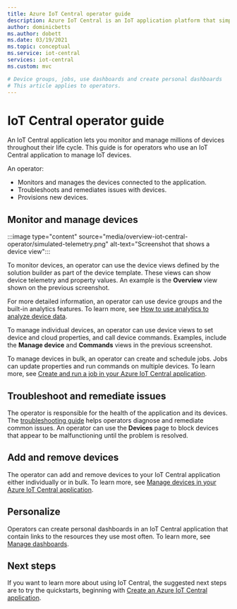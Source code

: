 ```yaml
---
title: Azure IoT Central operator guide
description: Azure IoT Central is an IoT application platform that simplifies the creation of IoT solutions. This article provides an overview of the operator role in IoT Central. 
author: dominicbetts
ms.author: dobett
ms.date: 03/19/2021
ms.topic: conceptual
ms.service: iot-central
services: iot-central
ms.custom: mvc

# Device groups, jobs, use dashboards and create personal dashboards
# This article applies to operators.
---
```


# IoT Central operator guide

An IoT Central application lets you monitor and manage millions of devices throughout their life cycle. This guide is for operators who use an IoT Central application to manage IoT devices.

An operator:

- Monitors and manages the devices connected to the application.
- Troubleshoots and remediates issues with devices.
- Provisions new devices.

## Monitor and manage devices

:::image type="content" source="media/overview-iot-central-operator/simulated-telemetry.png" alt-text="Screenshot that shows a device view":::

To monitor devices, an operator can use the device views defined by the solution builder as part of the device template. These views can show device telemetry and property values. An example is the **Overview** view shown on the previous screenshot.

For more detailed information, an operator can use device groups and the built-in analytics features. To learn more, see [How to use analytics to analyze device data](howto-create-analytics.md).

To manage individual devices, an operator can use device views to set device and cloud properties, and call device commands. Examples, include the **Manage device** and **Commands** views in the previous screenshot.

To manage devices in bulk, an operator can create and schedule jobs. Jobs can update properties and run commands on multiple devices. To learn more, see [Create and run a job in your Azure IoT Central application](howto-manage-devices-in-bulk.md).

## Troubleshoot and remediate issues

The operator is responsible for the health of the application and its devices. The [troubleshooting guide](troubleshoot-connection.md) helps operators diagnose and remediate common issues. An operator can use the **Devices** page to block devices that appear to be malfunctioning until the problem is resolved.

## Add and remove devices

The operator can add and remove devices to your IoT Central application either individually or in bulk. To learn more, see [Manage devices in your Azure IoT Central application](howto-manage-devices-individually.md).

## Personalize

Operators can create personal dashboards in an IoT Central application that contain links to the resources they use most often. To learn more, see [Manage dashboards](howto-manage-dashboards.md).

## Next steps

If you want to learn more about using IoT Central, the suggested next steps are to try the quickstarts, beginning with [Create an Azure IoT Central application](./quick-deploy-iot-central.md).
